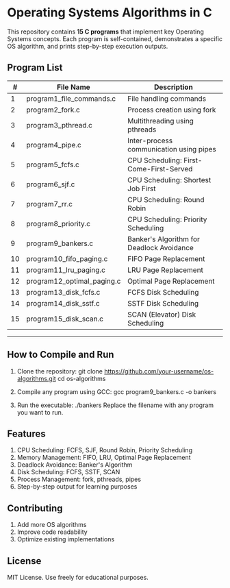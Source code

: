 # Operating Systems Algorithms in C

This repository contains **15 C programs** that implement key Operating Systems concepts. Each program is self-contained, demonstrates a specific OS algorithm, and prints step-by-step execution outputs.

## Program List

| #  | File Name                   | Description                                  |
|----|-----------------------------|----------------------------------------------|
| 1  | program1_file_commands.c    | File handling commands                       |
| 2  | program2_fork.c             | Process creation using fork                  |
| 3  | program3_pthread.c          | Multithreading using pthreads               |
| 4  | program4_pipe.c             | Inter-process communication using pipes     |
| 5  | program5_fcfs.c             | CPU Scheduling: First-Come-First-Served     |
| 6  | program6_sjf.c              | CPU Scheduling: Shortest Job First           |
| 7  | program7_rr.c               | CPU Scheduling: Round Robin                  |
| 8  | program8_priority.c         | CPU Scheduling: Priority Scheduling          |
| 9  | program9_bankers.c          | Banker's Algorithm for Deadlock Avoidance    |
| 10 | program10_fifo_paging.c     | FIFO Page Replacement                        |
| 11 | program11_lru_paging.c      | LRU Page Replacement                         |
| 12 | program12_optimal_paging.c  | Optimal Page Replacement                     |
| 13 | program13_disk_fcfs.c       | FCFS Disk Scheduling                         |
| 14 | program14_disk_sstf.c      | SSTF Disk Scheduling                         |
| 15 | program15_disk_scan.c       | SCAN (Elevator) Disk Scheduling              |

---

## How to Compile and Run

1. Clone the repository:
git clone https://github.com/your-username/os-algorithms.git
cd os-algorithms

2. Compile any program using GCC:
gcc program9_bankers.c -o bankers


3. Run the executable:
./bankers
Replace the filename with any program you want to run.

## Features
1. CPU Scheduling: FCFS, SJF, Round Robin, Priority Scheduling
2. Memory Management: FIFO, LRU, Optimal Page Replacement
3. Deadlock Avoidance: Banker's Algorithm
4. Disk Scheduling: FCFS, SSTF, SCAN
5. Process Management: fork, pthreads, pipes
6. Step-by-step output for learning purposes

## Contributing
1. Add more OS algorithms
2. Improve code readability
3. Optimize existing implementations

## License
MIT License. Use freely for educational purposes.
